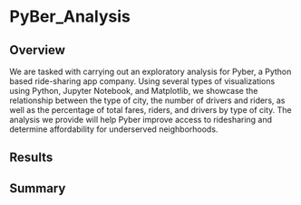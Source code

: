 # PyBer_Analysis

## Overview
We are tasked with carrying out an exploratory analysis for Pyber, a Python based ride-sharing app company. Using several types of visualizations using Python, Jupyter Notebook, and Matplotlib, we showcase the relationship between the type of city, the number of drivers and riders, as well as the percentage of total fares, riders, and drivers by type of city. The analysis we provide will help Pyber improve access to ridesharing and determine affordability for underserved neighborhoods.

## Results

## Summary
